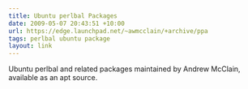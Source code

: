 ```yaml
---
title: Ubuntu perlbal Packages
date: 2009-05-07 20:43:51 +10:00
url: https://edge.launchpad.net/~awmcclain/+archive/ppa
tags: perlbal ubuntu package
layout: link
---
```

Ubuntu perlbal and related packages maintained by Andrew McClain, available as an apt source.
